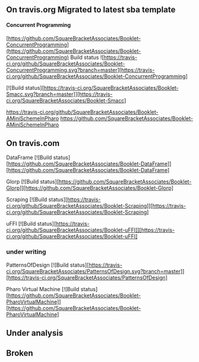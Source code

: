 

## On travis.org Migrated to latest sba template 

#### Concurrent Programming
[https://github.com/SquareBracketAssociates/Booklet-ConcurrentProgramming](https://github.com/SquareBracketAssociates/Booklet-ConcurrentProgramming)
 Build status ![https://travis-ci.org/github/SquareBracketAssociates/Booklet-ConcurrentProgramming.svg?branch=master][https://travis-ci.org/github/SquareBracketAssociates/Booklet-ConcurrentProgramming]

[![Build status][https://travis-ci.org/SquareBracketAssociates/Booklet-Smacc.svg?branch=master]][https://travis-ci.org/SquareBracketAssociates/Booklet-Smacc]

https://travis-ci.org/github/SquareBracketAssociates/Booklet-AMiniSchemeInPharo
https://github.com/SquareBracketAssociates/Booklet-AMiniSchemeInPharo

## On travis.com


DataFrame
[![Build status][https://github.com/SquareBracketAssociates/Booklet-DataFrame]][https://github.com/SquareBracketAssociates/Booklet-DataFrame]

Glorp
[![Build status][https://github.com/SquareBracketAssociates/Booklet-Glorp]][https://github.com/SquareBracketAssociates/Booklet-Glorp]

Scraping
[![Build status][https://travis-ci.org/github/SquareBracketAssociates/Booklet-Scraping]][https://travis-ci.org/github/SquareBracketAssociates/Booklet-Scraping]

uFFI
[![Build status][https://travis-ci.org/github/SquareBracketAssociates/Booklet-uFFI]][https://travis-ci.org/github/SquareBracketAssociates/Booklet-uFFI]







### under writing
PatternsOfDesign
[![Build status][https://travis-ci.org/SquareBracketAssociates/PatternsOfDesign.svg?branch=master]][https://travis-ci.org/SquareBracketAssociates/PatternsOfDesign]

Pharo Virtual Machine 
[![Build status][https://github.com/SquareBracketAssociates/Booklet-PharoVirtualMachine]][https://github.com/SquareBracketAssociates/Booklet-PharoVirtualMachine]


## Under analysis

## Broken 